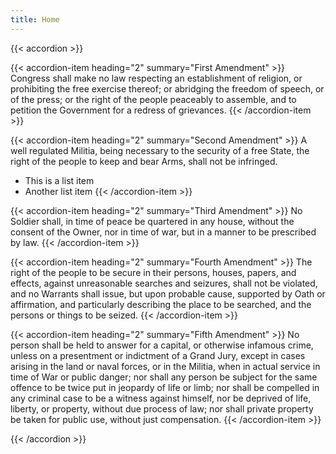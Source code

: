 ```yaml
---
title: Home
---
```


{{< accordion >}}

{{< accordion-item heading="2" summary="First Amendment" >}}
Congress shall make no law respecting an establishment of religion, or prohibiting the free exercise thereof; or abridging the freedom of speech, or of the press; or the right of the people peaceably to assemble, and to petition the Government for a redress of grievances.
{{< /accordion-item >}}

{{< accordion-item heading="2" summary="Second Amendment" >}}
A well regulated Militia, being necessary to the security of a free State, the right of the people to keep and bear Arms, shall not be infringed.

- This is a list item
- Another list item
{{< /accordion-item >}}

{{< accordion-item heading="2" summary="Third Amendment" >}}
No Soldier shall, in time of peace be quartered in any house, without the consent of the Owner, nor in time of war, but in a manner to be prescribed by law.
{{< /accordion-item >}}

{{< accordion-item heading="2" summary="Fourth Amendment" >}}
The right of the people to be secure in their persons, houses, papers, and effects, against unreasonable searches and seizures, shall not be violated, and no Warrants shall issue, but upon probable cause, supported by Oath or affirmation, and particularly describing the place to be searched, and the persons or things to be seized.
{{< /accordion-item >}}

{{< accordion-item heading="2" summary="Fifth Amendment" >}}
No person shall be held to answer for a capital, or otherwise infamous crime, unless on a presentment or indictment of a Grand Jury, except in cases arising in the land or naval forces, or in the Militia, when in actual service in time of War or public danger; nor shall any person be subject for the same offence to be twice put in jeopardy of life or limb; nor shall be compelled in any criminal case to be a witness against himself, nor be deprived of life, liberty, or property, without due process of law; nor shall private property be taken for public use, without just compensation.
{{< /accordion-item >}}

{{< /accordion >}}

